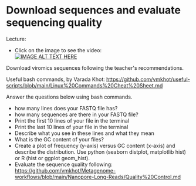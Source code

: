 # Download sequences and evaluate sequencing quality

Lecture:

- Click on the image to see the video:  
[![IMAGE ALT TEXT HERE](https://img.youtube.com/vi/D4WDdAbZW1Y/0.jpg)](https://www.youtube.com/watch?v=D4WDdAbZW1Y)

Download viromics sequences following the teacher's recommendations.   

Useful bash commands, by Varada Khot: https://github.com/vmkhot/useful-scripts/blob/main/Linux%20Commands%20Cheat%20Sheet.md  

Answer the questions below using bash commands.

- how many lines does your FASTQ file has?
- how many sequences are there in your FASTQ file?
- Print the first 10 lines of your file in the terminal
- Print the last 10 lines of your file in the terminal
- Describe what you see in these lines and what they mean
- What is the GC content of your files?
- Create a plot of frequency (y-axis) versus GC content (x-axis) and describe the distribution. Use python (seaborn distplot, matplotlib hist) or R (hist or ggplot geom_hist).
- Evaluate the sequence quality following: https://github.com/vmkhot/Metagenome-workflows/blob/main/Nanopore-Long-Reads/Quality%20Control.md
